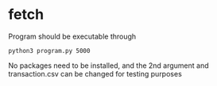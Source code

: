 # fetch

Program should be executable through 
```
python3 program.py 5000
```
No packages need to be installed, and the 2nd argument and transaction.csv can be changed for testing purposes
